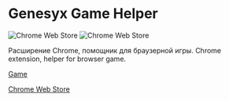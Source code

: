 # Genesyx Game Helper

![Chrome Web Store](https://img.shields.io/chrome-web-store/v/iclnmbgdedngcclmfjpkfjljakllneij)
![Chrome Web Store](https://img.shields.io/chrome-web-store/users/iclnmbgdedngcclmfjpkfjljakllneij)

Расширение Chrome, помощник для браузерной игры.
Chrome extension, helper for browser game. 

[Game](https://genesyx.ru/)


[Chrome Web Store](https://chrome.google.com/webstore/detail/genesyx-game-helper/iclnmbgdedngcclmfjpkfjljakllneij)

